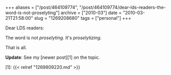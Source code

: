 +++
aliases = ["/post/464109774", "/post/464109774/dear-lds-readers-the-word-is-not-proselyting"]
archive = ["2010-03"]
date = "2010-03-21T21:58:00"
slug = "1269208680"
tags = ["personal"]
+++

Dear LDS readers:

The word is not _proselyting_.  It's _proselytizing_.

That is all.

**Update**: See my [newer post][1] on the topic.

[1]: {{< relref "1269809220.md" >}}
